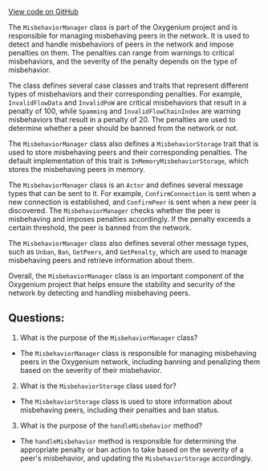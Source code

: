 [View code on GitHub](https://github.com/oxygenium/oxygenium/flow/src/main/scala/org/oxygenium/flow/network/broker/MisbehaviorManager.scala)

The `MisbehaviorManager` class is part of the Oxygenium project and is responsible for managing misbehaving peers in the network. It is used to detect and handle misbehaviors of peers in the network and impose penalties on them. The penalties can range from warnings to critical misbehaviors, and the severity of the penalty depends on the type of misbehavior.

The class defines several case classes and traits that represent different types of misbehaviors and their corresponding penalties. For example, `InvalidFlowData` and `InvalidPoW` are critical misbehaviors that result in a penalty of 100, while `Spamming` and `InvalidFlowChainIndex` are warning misbehaviors that result in a penalty of 20. The penalties are used to determine whether a peer should be banned from the network or not.

The `MisbehaviorManager` class also defines a `MisbehaviorStorage` trait that is used to store misbehaving peers and their corresponding penalties. The default implementation of this trait is `InMemoryMisbehaviorStorage`, which stores the misbehaving peers in memory.

The `MisbehaviorManager` class is an `Actor` and defines several message types that can be sent to it. For example, `ConfirmConnection` is sent when a new connection is established, and `ConfirmPeer` is sent when a new peer is discovered. The `MisbehaviorManager` checks whether the peer is misbehaving and imposes penalties accordingly. If the penalty exceeds a certain threshold, the peer is banned from the network.

The `MisbehaviorManager` class also defines several other message types, such as `Unban`, `Ban`, `GetPeers`, and `GetPenalty`, which are used to manage misbehaving peers and retrieve information about them.

Overall, the `MisbehaviorManager` class is an important component of the Oxygenium project that helps ensure the stability and security of the network by detecting and handling misbehaving peers.
## Questions: 
 1. What is the purpose of the `MisbehaviorManager` class?
- The `MisbehaviorManager` class is responsible for managing misbehaving peers in the Oxygenium network, including banning and penalizing them based on the severity of their misbehavior.

2. What is the `MisbehaviorStorage` class used for?
- The `MisbehaviorStorage` class is used to store information about misbehaving peers, including their penalties and ban status.

3. What is the purpose of the `handleMisbehavior` method?
- The `handleMisbehavior` method is responsible for determining the appropriate penalty or ban action to take based on the severity of a peer's misbehavior, and updating the `MisbehaviorStorage` accordingly.